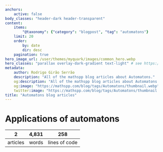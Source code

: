 ```yaml
---
anchors:
    active: false
body_classes: "header-dark header-transparent"
content:
    items:
        "@taxonomy": {"category": "blogpost", "tag": "automatons"}
    limit: 20
    order:
        by: date
        dir: desc
    pagination: true
hero_image_url: /user/themes/myquark/images/common_hero.webp
hero_classes: "parallax overlay-dark-gradient text-light" # see https://demo.getgrav.org/blog-skeleton/blog/hero-classes
metadata:
    author: Rodrigo Girão Serrão
    description: "All of the mathspp blog articles about Automatons."
    og:description: "All of the mathspp blog articles about Automatons."
    og:image: "https://mathspp.com/blog/tags/Automatons/thumbnail.webp"
    twitter:image: "https://mathspp.com/blog/tags/Automatons/thumbnail.webp"
title: "Automatons blog articles"
---
```



# Applications of automatons


<table class="stats-table">
    <thead>
        <tr>
            <th style="text-align: center;">2</th>
            <th style="text-align: center;">4,831</th>
            <th style="text-align: center;">258</th>
        </tr>
    </thead>
    <tbody>
        <tr>
            <td style="text-align: center;">articles</td>
            <td style="text-align: center;">words</td>
            <td style="text-align: center;">lines of code</td>
        </tr>
    </tbody>
</table>